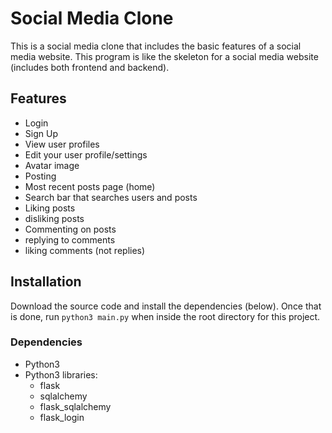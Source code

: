# Social Media Clone

This is a social media clone that includes the basic features of a social media website. This program is like the skeleton for a social media website (includes both frontend and backend).

## Features

- Login
- Sign Up
- View user profiles
- Edit your user profile/settings
- Avatar image
- Posting
- Most recent posts page (home)
- Search bar that searches users and posts
- Liking posts
- disliking posts
- Commenting on posts
- replying to comments
- liking comments (not replies)

## Installation

Download the source code and install the dependencies (below). Once that is done, run `python3 main.py` when inside the root directory for this project.

### Dependencies

- Python3
- Python3 libraries:
  - flask
  - sqlalchemy
  - flask_sqlalchemy
  - flask_login
